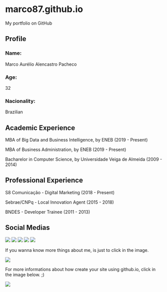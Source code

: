 # marco87.github.io
My portfolio on GitHub

## Profile

### Name:
Marco Aurélio Alencastro Pacheco

### Age:
32

### Nacionality:
Brazilian

## Academic Experience
MBA of Big Data and Business Intelligence, by ENEB (2019 - Present)

MBA of Business Administration, by ENEB (2019 - Present)

Bacharelor in Computer Science, by Universidade Veiga de Almeida (2009 - 2014)

## Professional Experience
S8 Comunicação - Digital Marketing (2018 - Present)

Sebrae/CNPq - Local Innovation Agent (2015 - 2018)

BNDES - Developer Trainee (2011 - 2013)

## Social Medias

<a href="https://www.linkedin.com/in/marco-alencastro/" target="_blank"><img src="https://cdn2.iconfinder.com/data/icons/social-media-2285/512/1_Linkedin_unofficial_colored_svg-128.png"></a>
<a href="https://www.facebook.com/marco.alencastro1" target="_blank"><img src="https://cdn2.iconfinder.com/data/icons/social-media-2285/512/1_Facebook_colored_svg_copy-128.png"></a>
<a href="https://twitter.com/MarcoAlen87" target="_blank"><img src="https://cdn2.iconfinder.com/data/icons/social-media-2285/512/1_Twitter_colored_svg-128.png"></a>
<a href="https://www.instagram.com/marco.alencastro/" target="_blank"><img src="https://cdn2.iconfinder.com/data/icons/social-media-2285/512/1_Instagram_colored_svg_1-128.png"></a>
<a href="https://api.whatsapp.com/send?phone=5521986674806" target="_blank"><img src="https://cdn4.iconfinder.com/data/icons/miu-flat-social/60/whatsapp-128.png"></a>

If you wanna know more things about me, is just to click in the image.

<a href="https://marco87.github.io" target="_blank"><img src="https://www.jonathan-petitcolas.com/img/posts/github-pages/github-pages.png"></a>



For more informations about how create your site using github.io, click in the image below. ;)

<a href="https://pages.github.com/" target="_blank"><img src="https://i.ytimg.com/vi/2MsN8gpT6jY/maxresdefault.jpg"></a>
